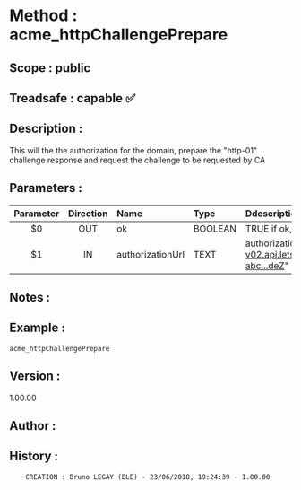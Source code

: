 ﻿# **Method :** acme_httpChallengePrepare
## **Scope :** public
## **Treadsafe :** capable ✅ 
## **Description :** 
This will the the authorization for the domain, prepare the "http-01" challenge response and request the challenge to be requested by CA
## **Parameters :** 
| Parameter | Direction | Name | Type | Ddescription | 
|:----:|:----:|:----|:----|:----| 
| $0 | OUT | ok | BOOLEAN | TRUE if ok, FALSE otherwise | 
| $1 | IN | authorizationUrl | TEXT | authorization url "https://acme-staging-v02.api.letsencrypt.org/acme/authz/nP...oi-abc...deZ" | 

## **Notes :** 

## **Example :** 
```
acme_httpChallengePrepare
```
## **Version :** 
1.00.00
## **Author :** 

## **History :** 
 
        CREATION : Bruno LEGAY (BLE) - 23/06/2018, 19:24:39 - 1.00.00
